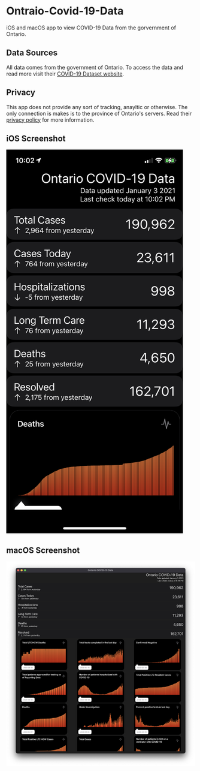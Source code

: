 # Ontraio-Covid-19-Data

iOS and macOS app to view COVID-19 Data from the gorvernment of Ontario.

## Data Sources

All data comes from the government of Ontario. To access the data and read more visit their [COVID-19 Dataset website](https://data.ontario.ca/dataset/status-of-covid-19-cases-in-ontario).

## Privacy

This app does not provide any sort of tracking, anayltic or otherwise. The only connection is makes is to the province of Ontario's servers. Read their [privacy policy](https://www.ontario.ca/page/privacy-statement) for more information.

## iOS Screenshot

![ios-screenshot](https://github.com/djensenius/Ontraio-Covid-19-Data/blob/main/screenshots/iOS%20Screenshot.png)

## macOS Screenshot

![mac-screenshot](https://github.com/djensenius/Ontraio-Covid-19-Data/blob/main/screenshots/macOS%20Screenshot.png)
